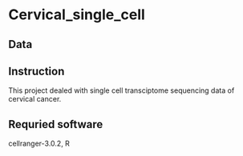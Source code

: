 # Cervical_single_cell
## Data

## Instruction
This project dealed with single cell transciptome sequencing data of cervical cancer.

## Requried software
cellranger-3.0.2, R
